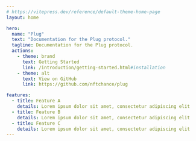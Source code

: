 ```yaml
---
# https://vitepress.dev/reference/default-theme-home-page
layout: home

hero:
  name: "Plug"
  text: "Documentation for the Plug protocol."
  tagline: Documentation for the Plug protocol.
  actions:
    - theme: brand
      text: Getting Started
      link: /introduction/getting-started.html#installation
    - theme: alt
      text: View on GitHub
      link: https://github.com/nftchance/plug

features:
  - title: Feature A
    details: Lorem ipsum dolor sit amet, consectetur adipiscing elit
  - title: Feature B
    details: Lorem ipsum dolor sit amet, consectetur adipiscing elit
  - title: Feature C
    details: Lorem ipsum dolor sit amet, consectetur adipiscing elit
---
```

